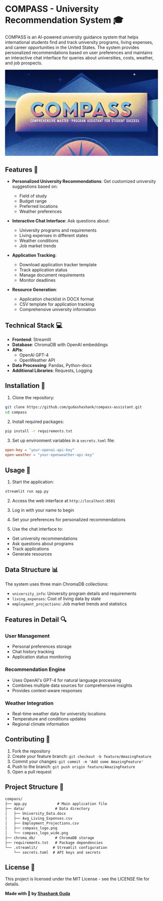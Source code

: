 # COMPASS - University Recommendation System 🎓

COMPASS is an AI-powered university guidance system that helps international students find and track university programs, living expenses, and career opportunities in the United States. The system provides personalized recommendations based on user preferences and maintains an interactive chat interface for queries about universities, costs, weather, and job prospects.

![COMPASS](data/compass_logo_wide.png)

## Features 🌟

- **Personalized University Recommendations**: Get customized university suggestions based on:
  - Field of study
  - Budget range
  - Preferred locations
  - Weather preferences

- **Interactive Chat Interface**: Ask questions about:
  - University programs and requirements
  - Living expenses in different states
  - Weather conditions
  - Job market trends

- **Application Tracking**:
  - Download application tracker template
  - Track application status
  - Manage document requirements
  - Monitor deadlines

- **Resource Generation**:
  - Application checklist in DOCX format
  - CSV template for application tracking
  - Comprehensive university information

## Technical Stack 💻

- **Frontend**: Streamlit
- **Database**: ChromaDB with OpenAI embeddings
- **APIs**:
  - OpenAI GPT-4
  - OpenWeather API
- **Data Processing**: Pandas, Python-docx
- **Additional Libraries**: Requests, Logging

## Installation 🔧

1. Clone the repository:
```bash
git clone https://github.com/gudashashank/compass-assistant.git
cd compass
```

2. Install required packages:
```bash
pip install -r requirements.txt
```

3. Set up environment variables in a `secrets.toml` file:
```toml
open-key = "your-openai-api-key"
open-weather = "your-openweather-api-key"
```

## Usage 🚀

1. Start the application:
```bash
streamlit run app.py
```

2. Access the web interface at `http://localhost:8501`

3. Log in with your name to begin

4. Set your preferences for personalized recommendations

5. Use the chat interface to:
- Get university recommendations
- Ask questions about programs
- Track applications
- Generate resources

## Data Structure 📊

The system uses three main ChromaDB collections:
- `university_info`: University program details and requirements
- `living_expenses`: Cost of living data by state
- `employment_projections`: Job market trends and statistics

## Features in Detail 🔍

### User Management
- Personal preferences storage
- Chat history tracking
- Application status monitoring

### Recommendation Engine
- Uses OpenAI's GPT-4 for natural language processing
- Combines multiple data sources for comprehensive insights
- Provides context-aware responses

### Weather Integration
- Real-time weather data for university locations
- Temperature and conditions updates
- Regional climate information

## Contributing 🤝

1. Fork the repository
2. Create your feature branch: `git checkout -b feature/AmazingFeature`
3. Commit your changes: `git commit -m 'Add some AmazingFeature'`
4. Push to the branch: `git push origin feature/AmazingFeature`
5. Open a pull request

## Project Structure 📁

```
compass/
├── app.py              # Main application file
├── data/              # Data directory
│   ├── University_Data.docx
│   ├── Avg_Living_Expenses.csv
│   ├── Employment_Projections.csv
│   ├── compass_logo.png
│   └── compass_logo_wide.png
├── chroma_db/         # ChromaDB storage
├── requirements.txt   # Package dependencies
└── .streamlit/       # Streamlit configuration
    └── secrets.toml  # API keys and secrets
```

## License 📄

This project is licensed under the MIT License - see the LICENSE file for details.

**Made with 💙 by [Shashank Guda](https://shashankguda.me)**
